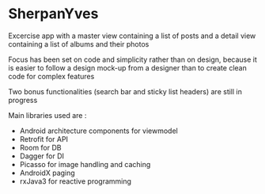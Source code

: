 # SherpanYves

Excercise app with a master view containing a list of posts and a detail view containing a list of albums and their photos

Focus has been set on code and simplicity rather than on design, because it is easier to follow a design mock-up from a designer than to create clean code for complex features

Two bonus functionalities (search bar and sticky list headers) are still in progress

Main libraries used are :
- Android architecture components for viewmodel
- Retrofit for API
- Room for DB
- Dagger for DI
- Picasso for image handling and caching
- AndroidX paging
- rxJava3 for reactive programming

